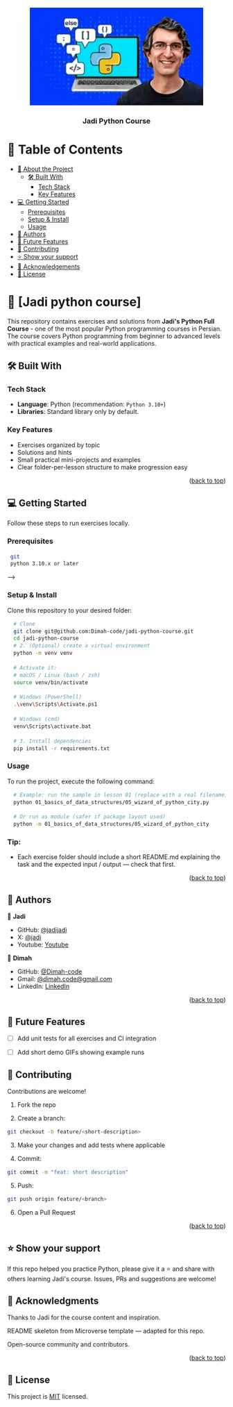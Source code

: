 <a name="readme-top"></a>

<div align="center">
  <img src="assets/jadi-python-course-in-maktabkhooneh-photo.jpeg" alt="logo" width="400"  height="auto" />
  <br/>

  <h3><b>Jadi Python Course</b></h3>

</div>

# 📗 Table of Contents

- [📖 About the Project](#about-project)
  - [🛠 Built With](#built-with)
    - [Tech Stack](#tech-stack)
    - [Key Features](#key-features)
- [💻 Getting Started](#getting-started)
  - [Prerequisites](#prerequisites)
  - [Setup & Install](#setup)
  - [Usage](#usage)
- [👥 Authors](#authors)
- [🔭 Future Features](#future-features)
- [🤝 Contributing](#contributing)
- [⭐️ Show your support](#support)
- [🙏 Acknowledgements](#acknowledgements)
- [📝 License](#license)

<!-- PROJECT DESCRIPTION -->

# 📖 [Jadi python course] <a name="about-project"></a>

This repository contains exercises and solutions from **Jadi's Python Full Course** - one of the most popular Python programming courses in Persian. The course covers Python programming from beginner to advanced levels with practical examples and real-world applications.

## 🛠 Built With <a name="built-with"></a>

### Tech Stack <a name="tech-stack"></a>

- **Language**: Python (recommendation: `Python 3.10+`)
- **Libraries**: Standard library only by default.

<!-- Features -->

### Key Features <a name="key-features"></a>

- Exercises organized by topic
- Solutions and hints
- Small practical mini-projects and examples
- Clear folder-per-lesson structure to make progression easy

<p align="right">(<a href="#readme-top">back to top</a>)</p>

<!-- GETTING STARTED -->

## 💻 Getting Started <a name="getting-started"></a>

Follow these steps to run exercises locally.

### Prerequisites

```sh
 git
 python 3.10.x or later
```
 -->

### Setup & Install

Clone this repository to your desired folder:

```sh
  # Clone
  git clone git@github.com:Dimah-code/jadi-python-course.git
  cd jadi-python-course
  # 2. (Optional) create a virtual environment
  python -m venv venv

  # Activate it:
  # macOS / Linux (bash / zsh)
  source venv/bin/activate

  # Windows (PowerShell)
  .\venv\Scripts\Activate.ps1

  # Windows (cmd)
  venv\Scripts\activate.bat

  # 3. Install dependencies
  pip install -r requirements.txt
```

### Usage

To run the project, execute the following command:
```sh
  # Example: run the sample in lesson 01 (replace with a real filename)
  python 01_basics_of_data_structures/05_wizard_of_python_city.py

  # Or run as module (safer if package layout used)
  python -m 01_basics_of_data_structures/05_wizard_of_python_city
```

### Tip:
- Each exercise folder should include a short README.md explaining the task and the expected input / output — check that first.

<p align="right">(<a href="#readme-top">back to top</a>)</p>

<!-- AUTHORS -->

## 👥 Authors <a name="authors"></a>

👤 **Jadi**

- GitHub: [@jadijadi](https://github.com/jadijadi)
- X: [@jadi](https://twitter.com/jadi)
- Youtube: [Youtube](https://youtube.com/geekingjadi)


👤 **Dimah**

- GitHub: [@Dimah-code](https://github.com/Dimah-code)
- Gmail: [@dimah.code@gmail.com](dimah.code@gmail.com)
- LinkedIn: [LinkedIn](in/hamidreza-ghareghani-b68b712b9)

<p align="right">(<a href="#readme-top">back to top</a>)</p>

<!-- FUTURE FEATURES -->

## 🔭 Future Features <a name="future-features"></a>

- [ ] Add unit tests for all exercises and CI integration
- [ ] Add short demo GIFs showing example runs


<!-- CONTRIBUTING -->

## 🤝 Contributing <a name="contributing"></a>

Contributions are welcome!

1. Fork the repo

2. Create a branch: 
```sh
git checkout -b feature/<short-description>
```

3. Make your changes and add tests where applicable

4. Commit:
```sh
git commit -m "feat: short description"
```

5. Push: 
```sh
git push origin feature/<branch>
```

6. Open a Pull Request

<p align="right">(<a href="#readme-top">back to top</a>)</p>

<!-- SUPPORT -->

## ⭐️ Show your support <a name="support"></a>

If this repo helped you practice Python, please give it a ⭐ and share with others learning Jadi's course. Issues, PRs and suggestions are welcome!

<!-- ACKNOWLEDGEMENTS -->

## 🙏 Acknowledgments <a name="acknowledgements"></a>

Thanks to Jadi for the course content and inspiration.

README skeleton from Microverse template — adapted for this repo.

Open-source community and contributors.

<p align="right">(<a href="#readme-top">back to top</a>)</p>

## 📝 License <a name="license"></a>

This project is [MIT]() licensed.

</div>
